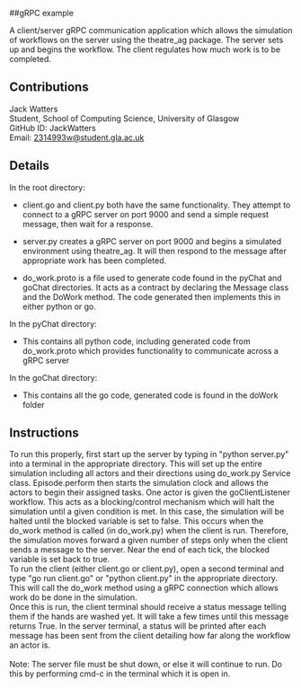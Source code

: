 ##gRPC example 

A client/server gRPC communication application which allows the simulation of workflows on the server using the theatre_ag package. The server sets up and begins the workflow. The client regulates how much work is to be completed.

## Contributions

Jack Watters <br/>
Student, School of Computing Science, University of Glasgow <br/>
GitHub ID: JackWatters <br/>
Email: [2314993w@student.gla.ac.uk](mailto:2314993w@student.gla.ac.uk)

## Details
In the root directory: <br/>

* client.go and client.py both have the same functionality. They attempt to connect to a gRPC server on port 9000 and send a simple request message, then wait for a response. 

* server.py creates a gRPC server on port 9000 and begins a simulated environment using theatre_ag. It will then respond to the message after appropriate work has been completed.

* do_work.proto is a file used to generate code found in the pyChat and goChat directories. It acts as a contract by declaring the Message class and the DoWork method. The code generated then implements this in either python or go.

In the pyChat directory: <br/>

* This contains all python code, including generated code from do_work.proto which provides functionality to communicate across a gRPC server

In the goChat directory: <br/>

* This contains all the go code, generated code is found in the doWork folder

## Instructions

To run this properly, first start up the server by typing in "python server.py" into a terminal in the appropriate directory. This will set up the entire simulation including all actors and their directions using do_work.py Service class. Episode.perform then starts the simulation clock and allows the actors to begin their assigned tasks. One actor is given the goClientListener workflow. This acts as a blocking/control mechanism which will halt the simulation until a given condition is met. In this case, the simulation will be halted until the blocked variable is set to false. This occurs when the do_work method is called (in do_work.py) when the client is run. Therefore, the simulation moves forward a given number of steps only when the client sends a message to the server. Near the end of each tick, the blocked variable is set back to true. <br/>
To run the client (either client.go or client.py), open a second terminal and type "go run client.go" or "python client.py" in the appropriate directory. This will call the do_work method using a gRPC connection which allows work do be done in the simulation. <br/>
Once this is run, the client terminal should receive a status message telling them if the hands are washed yet. It will take a few times until this message returns True. In the server terminal, a status will be printed after each message has been sent from the client detailing how far along the workflow an actor is. <br/> <br/>
Note: The server file must be shut down, or else it will continue to run. Do this by performing cmd-c in the terminal which it is open in.
